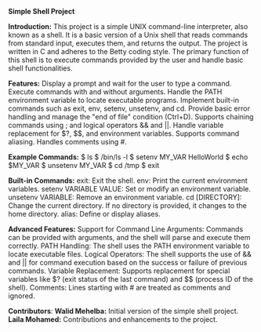 **Simple Shell Project**

**Introduction:**
This project is a simple UNIX command-line interpreter, also known as a shell. It is a basic version of a Unix shell that reads commands from standard input, executes them, and returns the output. The project is written in C and adheres to the Betty coding style. The primary function of this shell is to execute commands provided by the user and handle basic shell functionalities.

**Features:**
Display a prompt and wait for the user to type a command.
Execute commands with and without arguments.
Handle the PATH environment variable to locate executable programs.
Implement built-in commands such as exit, env, setenv, unsetenv, and cd.
Provide basic error handling and manage the "end of file" condition (Ctrl+D).
Supports chaining commands using ; and logical operators && and ||.
Handle variable replacement for $?, $$, and environment variables.
Supports command aliasing.
Handles comments using #.

**Example Commands:**
$ ls
$ /bin/ls -l
$ setenv MY_VAR HelloWorld
$ echo $MY_VAR
$ unsetenv MY_VAR
$ cd /tmp
$ exit

**Built-in Commands:**
exit: Exit the shell.
env: Print the current environment variables.
setenv VARIABLE VALUE: Set or modify an environment variable.
unsetenv VARIABLE: Remove an environment variable.
cd [DIRECTORY]: Change the current directory. If no directory is provided, it changes to the home directory.
alias: Define or display aliases.

**Advanced Features:**
Support for Command Line Arguments: Commands can be provided with arguments, and the shell will parse and execute them correctly.
PATH Handling: The shell uses the PATH environment variable to locate executable files.
Logical Operators: The shell supports the use of && and || for command execution based on the success or failure of previous commands.
Variable Replacement: Supports replacement for special variables like $? (exit status of the last command) and $$ (process ID of the shell).
Comments: Lines starting with # are treated as comments and ignored.

**Contributors**:
**Walid Mehelba:** Initial version of the simple shell project.
**Laila Mohamed:** Contributions and enhancements to the project.
